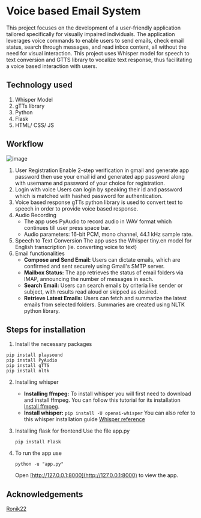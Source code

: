 # Voice based Email System
This project focuses on the development of a user-friendly application tailored specifically for visually impaired individuals. The application leverages voice commands to enable users to send emails, check email status, search through messages, and read inbox content, all without the need for visual interaction. 
This project uses Whisper model for speech to text conversion and GTTS library to vocalize text response, thus facilitating a voice based interaction with users.

## Technology used
1. Whisper Model
2. gTTs library
3. Python
4. Flask
5. HTML/ CSS/ JS

## Workflow
![image](https://github.com/user-attachments/assets/ee683467-2cee-4838-acd8-f220a77603a1)

1. User Registration
   Enable 2-step verification in gmail and generate app password then use your email id and generated app password along with username and password of your choice for registration.
2. Login with voice
   Users can login by speaking their id and password which is matched with hashed password for authentication.
3. Voice based response
   gTTs python library is used to convert text to speech in order to provide voice based response.
4. Audio Recording
   * The app uses PyAudio to record audio in WAV format which continues till user press space bar.
   * Audio parameters: 16-bit PCM, mono channel, 44.1 kHz sample rate.
5. Speech to Text Conversion
   The app uses the Whisper tiny.en model for English transcription (ie. converting voice to text)
6. Email functionalities
   * __Compose and Send Email:__ Users can dictate emails, which are confirmed and sent securely using Gmail's SMTP server.
   * __Mailbox Status:__ The app retrieves the status of email folders via IMAP, announcing the number of messages in each.
   * __Search Email:__ Users can search emails by criteria like sender or subject, with results read aloud or skipped as desired.
   * __Retrieve Latest Emails:__ Users can fetch and summarize the latest emails from selected folders. Summaries are created using NLTK python library.

## Steps for installation
1. Install the necessary packages
```
pip install playsound
pip install PyAudio
pip install gTTS
pip install nltk
```

2. Installing whisper
   * __Installing ffmpeg:__ To install whisper you will first need to download and install ffmpeg. You can follow this tutorial for its installation [Install ffmpeg](https://youtu.be/DMEP82yrs5g?si=vYTfZ8cbj2KxGbQ9).
   * __Install whisper:__
     ```pip install -U openai-whisper```
     You can also refer to this whisper installation guide [Whisper reference](https://github.com/openai/whisper#setup)

3. Installing flask for frontend
   Use the file app.py
   ```
   pip install Flask
   ```

 5. To run the app use
    ```
    python -u "app.py"
    ```
    Open [http://127.0.0.1:8000](http://127.0.0.1:8000) to view the app.
    
## Acknowledgements
[Ronik22](https://github.com/Ronik22)
